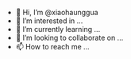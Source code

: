 - 👋 Hi, I’m @xiaohaunggua
- 👀 I’m interested in ...
- 🌱 I’m currently learning ...
- 💞️ I’m looking to collaborate on ...
- 📫 How to reach me ...

<!---
xiaohaunggua/xiaohaunggua is a ✨ special ✨ repository because its `README.md` (this file) appears on your GitHub profile.
You can click the Preview link to take a look at your changes.
--->
